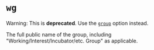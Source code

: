 # `wg`

Warning: This is **deprecated**. Use the [`group`](group) option instead.

The full public name of the group, including "Working/Interest/Incubator/etc. Group" as applicable.
